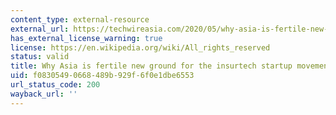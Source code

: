 ```yaml
---
content_type: external-resource
external_url: https://techwireasia.com/2020/05/why-asia-is-fertile-new-ground-for-the-insurtech-startup-movement/
has_external_license_warning: true
license: https://en.wikipedia.org/wiki/All_rights_reserved
status: valid
title: Why Asia is fertile new ground for the insurtech startup movement
uid: f0830549-0668-489b-929f-6f0e1dbe6553
url_status_code: 200
wayback_url: ''
---
```

